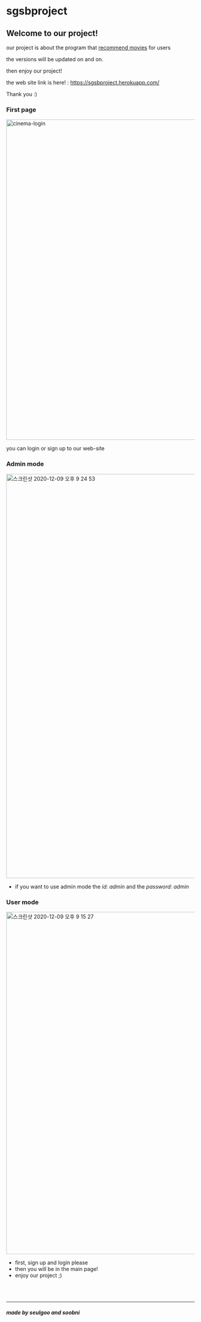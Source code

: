 # sgsbproject

## Welcome to our project!
  
  our project is about the program that <u>recommend movies</u> for users
  
  the versions will be updated on and on.
  
  then enjoy our project!
  
  the web site link is here! : https://sgsbproject.herokuapp.com/
  
  Thank you :)

### First page

<img width="854" alt="cinema-login" src="https://user-images.githubusercontent.com/61505435/101627999-83f4da00-3a62-11eb-9836-6dc01758754b.png">

you can login or sign up to our web-site

### Admin mode

<img width="1077" alt="스크린샷 2020-12-09 오후 9 24 53" src="https://user-images.githubusercontent.com/61505435/101629646-067e9900-3a65-11eb-8070-c00b16705109.png">


+ if you want to use admin mode the *id: admin* and the *password: admin*


### User mode

<img width="912" alt="스크린샷 2020-12-09 오후 9 15 27" src="https://user-images.githubusercontent.com/61505435/101629037-1053cc80-3a64-11eb-9cc2-ee36144d6f86.png">

+ first, sign up and login please
+ then you will be in the main page!
+ enjoy our project ;)

<br>
<br>

***
##### made by seulgoo and soobni
